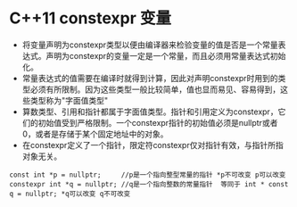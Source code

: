 # C++11 constexpr 变量

- 将变量声明为constexpr类型以便由编译器来检验变量的值是否是一个常量表达式。声明为constexpr的变量一定是一个常量，而且必须用常量表达式初始化。
- 常量表达式的值需要在编译时就得到计算，因此对声明constexpr时用到的类型必须有所限制。因为这些类型一般比较简单，值也显而易见、容易得到，这些类型称为"字面值类型"
- 算数类型、引用和指针都属于字面值类型。指针和引用定义为constexpr，它们的初始值受到严格限制。一个constexpr指针的初始值必须是nullptr或者0，或者是存储于某个固定地址中的对象。
- 在constexpr定义了一个指针，限定符constexpr仅对指针有效，与指针所指对象无关。

```
const int *p = nullptr;     //p是一个指向整型常量的指针 *p不可改变 p可以改变
constexpr int *q = nullptr; //q是一个指向整数的常量指针  等同于 int * const q = nullptr; *q可以改变 q不可改变
```
